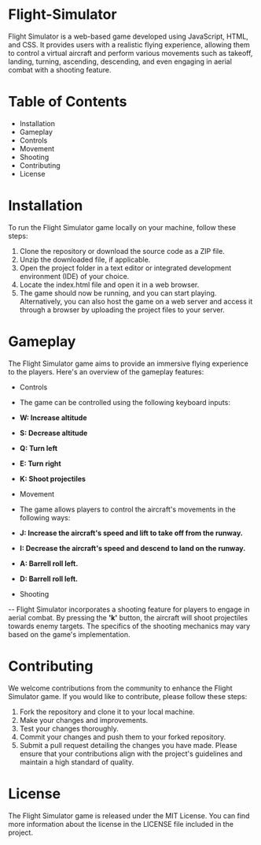 # Flight-Simulator

Flight Simulator is a web-based game developed using JavaScript, HTML, and CSS. It provides users with a realistic flying experience, allowing them to control a virtual aircraft and perform various movements such as takeoff, landing, turning, ascending, descending, and even engaging in aerial combat with a shooting feature.

# Table of Contents
- Installation
- Gameplay
- Controls
- Movement
- Shooting
- Contributing
- License

# Installation

To run the Flight Simulator game locally on your machine, follow these steps:
1. Clone the repository or download the source code as a ZIP file.
2. Unzip the downloaded file, if applicable.
3. Open the project folder in a text editor or integrated development environment (IDE) of your choice.
4. Locate the index.html file and open it in a web browser.
5. The game should now be running, and you can start playing.
Alternatively, you can also host the game on a web server and access it through a browser by uploading the project files to your server.

# Gameplay
The Flight Simulator game aims to provide an immersive flying experience to the players. Here's an overview of the gameplay features:

- Controls
 - The game can be controlled using the following keyboard inputs:

  - **W: Increase altitude**

  - **S: Decrease altitude**

  - **Q: Turn left**

  - **E: Turn right**

  - **K: Shoot projectiles**

- Movement
 - The game allows players to control the aircraft's movements in the following ways:

  - **J: Increase the aircraft's speed and lift to take off from the runway.**

  - **I: Decrease the aircraft's speed and descend to land on the runway.**

  - **A: Barrell roll left.**

  - **D: Barrell roll left.**

- Shooting

-- Flight Simulator incorporates a shooting feature for players to engage in aerial combat. By pressing the **'k'** button, the aircraft will shoot projectiles towards enemy targets. The specifics of the shooting mechanics may vary based on the game's implementation.

# Contributing
We welcome contributions from the community to enhance the Flight Simulator game. If you would like to contribute, please follow these steps:

1. Fork the repository and clone it to your local machine.
2. Make your changes and improvements.
3. Test your changes thoroughly.
4. Commit your changes and push them to your forked repository.
5. Submit a pull request detailing the changes you have made.
Please ensure that your contributions align with the project's guidelines and maintain a high standard of quality.

# License
The Flight Simulator game is released under the MIT License. You can find more information about the license in the LICENSE file included in the project.

